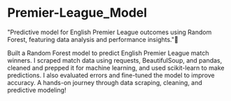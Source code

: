 # Premier-League_Model
"Predictive model for English Premier League outcomes using Random Forest, featuring data analysis and performance insights."🤖



Built a Random Forest model to predict English Premier League match winners. I scraped match data using requests, BeautifulSoup, and pandas, cleaned and prepped it for machine learning, and used scikit-learn to make predictions. I also evaluated errors and fine-tuned the model to improve accuracy. A hands-on journey through data scraping, cleaning, and predictive modeling!



